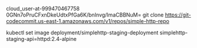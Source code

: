 

cloud_user-at-999470467758
0GNn7oPruCFxnDkeUdtxPfGa6K/bnInvg/ImaCBBNuM=
git clone https://git-codecommit.us-east-1.amazonaws.com/v1/repos/simple-http-repo

kubectl set image deployment/simplehttp-staging-deployment simplehttp-staging-api=httpd:2.4-alpine